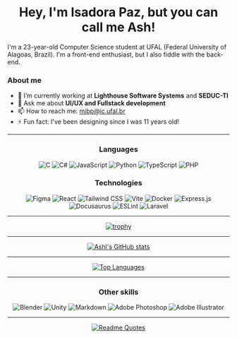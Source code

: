 <h1 align=center>Hey, I'm Isadora Paz, but you can call me Ash!</h1>

I'm a 23-year-old Computer Science student at UFAL (Federal University of Alagoas, Brazil). I'm a front-end enthusiast, but I also fiddle with the back-end.

### About me

- 🔭 I’m currently working at **Lighthouse Software Systems** and **SEDUC-TI**
- 💬 Ask me about **UI/UX and Fullstack development**
- 📫 How to reach me: mibp@ic.ufal.br
- ⚡ Fun fact: I've been designing since I was 11 years old!

<!--- 👯 I’m looking to collaborate on ...
🤔 I’m looking for help with ... -->

---------

<h3 align=center>Languages</h3>

<p align=center>
  <img src="https://img.shields.io/badge/C-00599C?style=for-the-badge&logo=c&logoColor=white" alt="C">
  <img src="https://img.shields.io/badge/C%23-239120?style=for-the-badge&logo=csharp&logoColor=white" alt="C#">
  <img src="https://img.shields.io/badge/JavaScript-323330?style=for-the-badge&logo=javascript&logoColor=F7DF1E" alt="JavaScript">
  <img src="https://img.shields.io/badge/Python-FFD43B?style=for-the-badge&logo=python&logoColor=blue" alt="Python">
  <img src="https://img.shields.io/badge/TypeScript-007ACC?style=for-the-badge&logo=typescript&logoColor=white" alt="TypeScript">
  <img src="https://img.shields.io/badge/PHP-777BB4?style=for-the-badge&logo=php&logoColor=white" alt="PHP">
</p>


<h3 align=center>Technologies</h3>

<p align="center">
  <img src="https://img.shields.io/badge/Figma-F24E1E?style=for-the-badge&logo=figma&logoColor=white" alt="Figma">
  <img src="https://img.shields.io/badge/React-20232A?style=for-the-badge&logo=react&logoColor=61DAFB" alt="React">
  <img src="https://img.shields.io/badge/Tailwind_CSS-38B2AC?style=for-the-badge&logo=tailwind-css&logoColor=white" alt="Tailwind CSS">
  <img src="https://img.shields.io/badge/Vite-B73BFE?style=for-the-badge&logo=vite&logoColor=FFD62E" alt="Vite">
  <img src="https://img.shields.io/badge/Docker-2CA5E0?style=for-the-badge&logo=docker&logoColor=white" alt="Docker">
  <img src="https://img.shields.io/badge/Express%20js-000000?style=for-the-badge&logo=express&logoColor=white" alt="Express.js">
  <img src="https://img.shields.io/badge/Docusaurus-3ECC5F?style=for-the-badge&logo=Docusaurus&logoColor=white" alt="Docusaurus">
  <img src="https://img.shields.io/badge/eslint-3A33D1?style=for-the-badge&logo=eslint&logoColor=white" alt="ESLint">
   <img src="https://img.shields.io/badge/Laravel-FF2D20?style=for-the-badge&logo=laravel&logoColor=white" alt="Laravel">
</p>


--------

<p align=center>
  <a href="https://github.com/Ashlc/github-profile-trophy" target="_blank">
    <img src="https://github-profile-trophy.vercel.app/?username=Ashlc&theme=dracula" alt="trophy">
  </a>
</p>

-------

<p align=center>
  <a href="https://github.com/ashlc/github-readme-stats" target="_blank">
    <img src="https://github-readme-stats.vercel.app/api?username=ashlc&theme=dracula&show_icons=true" alt="Ashl's GitHub stats">
  </a>
</p>

-------

<p align=center>
  <a href="https://github.com/ashlc/github-readme-stats" target="_blank">
    <img src="https://github-readme-stats.vercel.app/api/top-langs/?username=ashlc&theme=dracula&show_icons=true&hide=css&layout=compact" alt="Top Languages">
  </a>
</p>

---------

<h3 align=center>Other skills</h3>

<p align=center>
  <img src="https://img.shields.io/badge/blender-%23F5792A.svg?style=for-the-badge&logo=blender&logoColor=white" alt="Blender">
  <img src="https://img.shields.io/badge/Unity-100000?style=for-the-badge&logo=unity&logoColor=white" alt="Unity">
  <img src="https://img.shields.io/badge/Markdown-000000?style=for-the-badge&logo=markdown&logoColor=white" alt="Markdown">
  <img src="https://img.shields.io/badge/Adobe%20Photoshop-31A8FF?style=for-the-badge&logo=Adobe%20Photoshop&logoColor=black" alt="Adobe Photoshop">
  <img src="https://img.shields.io/badge/Adobe%20Illustrator-FF9A00?style=for-the-badge&logo=adobe%20illustrator&logoColor=white" alt="Adobe Illustrator">
</p>

------

<p align=center>
  <a href="https://github.com/piyushsuthar/github-readme-quotes" target="_blank">
    <img src="https://quotes-github-readme.vercel.app/api?type=horizontal&theme=dracula" alt="Readme Quotes">
  </a>
</p>

